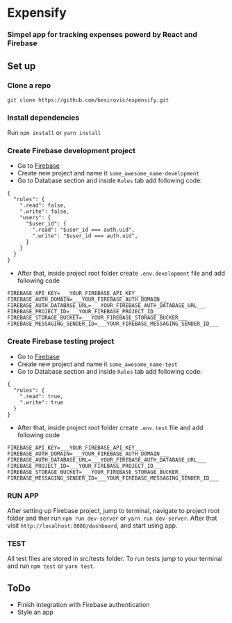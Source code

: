 # Expensify
### Simpel app for tracking expenses powerd by React and Firebase

## Set up

### Clone a repo
```
git clone https://github.com/besirovic/expensify.git
```

### Install dependencies
Run ```npm install``` or ```yarn install```

### Create Firebase development project
* Go to [Firebase](https://firebase.google.com/)
* Create new project and name it ```some_awesome_name-development```
* Go to Database section and inside ```Rules``` tab add following code:
```
{
  "rules": {
    ".read": false,
    ".write": false,
    "users": {
      "$user_id": {
        ".read": "$user_id === auth.uid",
        ".write": "$user_id === auth.uid",
      }
    }
  }
}
```
* After that, inside project root folder create ```.env.development``` file and add following code
``` 
FIREBASE_API_KEY=___YOUR_FIREBASE_API_KEY___
FIREBASE_AUTH_DOMAIN=___YOUR_FIREBASE_AUTH_DOMAIN___
FIREBASE_AUTH_DATABASE_URL=___YOUR_FIREBASE_AUTH_DATABASE_URL___
FIREBASE_PROJECT_ID=___YOUR_FIREBASE_PROJECT_ID___
FIREBASE_STORAGE_BUCKET=___YOUR_FIREBASE_STORAGE_BUCKER___
FIREBASE_MESSAGING_SENDER_ID=___YOUR_FIREBASE_MESSAGING_SENDER_ID___
```

### Create Firebase testing project
* Go to [Firebase](https://firebase.google.com/)
* Create new project and name it ```some_awesome_name-test```
* Go to Database section and inside ```Rules``` tab add following code:
```
{
  "rules": {
    ".read": true,
    ".write": true
  }
}
```
* After that, inside project root folder create ```.env.test``` file and add following code
``` 
FIREBASE_API_KEY=___YOUR_FIREBASE_API_KEY___
FIREBASE_AUTH_DOMAIN=___YOUR_FIREBASE_AUTH_DOMAIN___
FIREBASE_AUTH_DATABASE_URL=___YOUR_FIREBASE_AUTH_DATABASE_URL___
FIREBASE_PROJECT_ID=___YOUR_FIREBASE_PROJECT_ID___
FIREBASE_STORAGE_BUCKET=___YOUR_FIREBASE_STORAGE_BUCKER___
FIREBASE_MESSAGING_SENDER_ID=___YOUR_FIREBASE_MESSAGING_SENDER_ID___
```

### RUN APP
After setting up Firebase project, jump to terminal, navigate to project root folder and ther run ```npm run dev-server``` or
```yarn run dev-server```. After that visit ```http://localhost:8080/dashboard```, and start using app.

### TEST
All test files are stored in src/tests folder. To run tests jump to your terminal and run ```npm test``` or ```yarn test```.

## ToDo
* Finish integration with Firebase authentication
* Style an app
